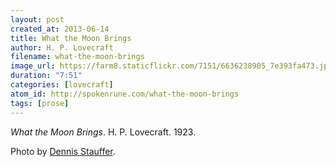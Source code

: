 ```yaml
---
layout: post
created_at: 2013-06-14
title: What the Moon Brings
author: H. P. Lovecraft
filename: what-the-moon-brings
image_url: https://farm8.staticflickr.com/7151/6636238905_7e393fa473.jpg
duration: "7:51"
categories: [lovecraft]
atom_id: http://spokenrune.com/what-the-moon-brings
tags: [prose]
---
```


_What the Moon Brings_.  H. P. Lovecraft.  1923.

Photo by [Dennis Stauffer](https://www.flickr.com/photos/zoomion/6636238905/).
